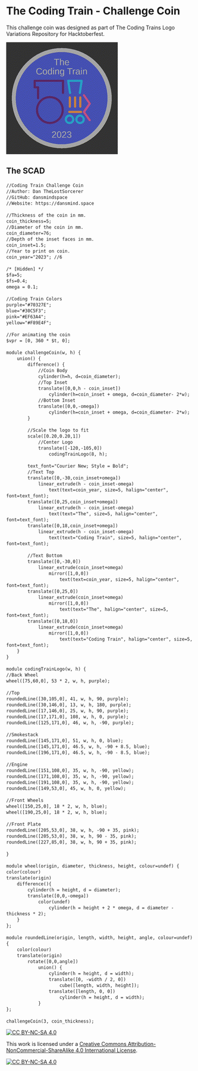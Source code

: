 # The Coding Train - Challenge Coin

This challenge coin was designed as part of The Coding Trains Logo Variations Repository for Hacktoberfest.

![The Coding Train - Challenge Coin Rotating GIF](https://github.com/dansmindspace/Challenge-Coins/blob/656f0e0afdb561f0acc0b933e2d47c0a5af0802c/The%20Coding%20Train/CodingTrainChallengeCoin.gif)

## The SCAD
```SCAD
//Coding Train Challenge Coin
//Author: Dan TheLostSorcerer
//GitHub: dansmindspace
//Website: https://dansmind.space

//Thickness of the coin in mm.
coin_thickness=5;
//Diameter of the coin in mm.
coin_diameter=76;
//Depth of the inset faces in mm.
coin_inset=1.5;
//Year to print on coin.
coin_year="2023"; //6

/* [Hidden] */
$fa=5;
$fs=0.4;
omega = 0.1;

//Coding Train Colors
purple="#70327E";
blue="#30C5F3";
pink="#EF63A4";
yellow="#F89E4F";

//For animating the coin
$vpr = [0, 360 * $t, 0];

module challengeCoin(w, h) {
    union() {
        difference() {
            //Coin Body
            cylinder(h=h, d=coin_diameter);
            //Top Inset
            translate([0,0,h - coin_inset])
                cylinder(h=coin_inset + omega, d=coin_diameter- 2*w);
            //Bottom Inset
            translate([0,0,-omega])
                cylinder(h=coin_inset + omega, d=coin_diameter- 2*w);
        }
        
        //Scale the logo to fit
        scale([0.20,0.20,1])
            //Center Logo
            translate([-120,-105,0])
                codingTrainLogo(8, h);
                
        text_font="Courier New; Style = Bold";
        //Text Top
        translate([0,-30,coin_inset+omega])
            linear_extrude(h - coin_inset-omega)
                text(text=coin_year, size=5, halign="center", font=text_font);
        translate([0,25,coin_inset+omega])
            linear_extrude(h - coin_inset-omega)
                text(text="The", size=5, halign="center", font=text_font);
        translate([0,18,coin_inset+omega])
            linear_extrude(h - coin_inset-omega)
                text(text="Coding Train", size=5, halign="center", font=text_font);
        
        //Text Bottom
        translate([0,-30,0])
            linear_extrude(coin_inset+omega)
                mirror([1,0,0])
                    text(text=coin_year, size=5, halign="center", font=text_font);
        translate([0,25,0])
            linear_extrude(coin_inset+omega)
                mirror([1,0,0])
                    text(text="The", halign="center", size=5, font=text_font);
        translate([0,18,0])
            linear_extrude(coin_inset+omega)
                mirror([1,0,0])
                    text(text="Coding Train", halign="center", size=5, font=text_font);
    }
}

module codingTrainLogo(w, h) {
//Back Wheel
wheel([75,60,0], 53 * 2, w, h, purple);

//Top
roundedLine([30,105,0], 41, w, h, 90, purple);
roundedLine([30,146,0], 13, w, h, 180, purple);
roundedLine([17,146,0], 25, w, h, 90, purple);
roundedLine([17,171,0], 108, w, h, 0, purple);
roundedLine([125,171,0], 46, w, h, -90, purple);

//Smokestack
roundedLine([145,171,0], 51, w, h, 0, blue);
roundedLine([145,171,0], 46.5, w, h, -90 + 8.5, blue);
roundedLine([196,171,0], 46.5, w, h, -90 - 8.5, blue);

//Engine
roundedLine([151,108,0], 35, w, h, -90, yellow);
roundedLine([171,108,0], 35, w, h, -90, yellow);
roundedLine([191,108,0], 35, w, h, -90, yellow);
roundedLine([149,53,0], 45, w, h, 0, yellow);

//Front Wheels
wheel([150,25,0], 18 * 2, w, h, blue);
wheel([190,25,0], 18 * 2, w, h, blue);

//Front Plate
roundedLine([205,53,0], 38, w, h, -90 + 35, pink);
roundedLine([205,53,0], 38, w, h, 90 - 35, pink);
roundedLine([227,85,0], 38, w, h, 90 + 35, pink);

}

module wheel(origin, diameter, thickness, height, colour=undef) {
color(colour)
translate(origin)
    difference(){
        cylinder(h = height, d = diameter);
        translate([0,0,-omega])
            color(undef)
                cylinder(h = height + 2 * omega, d = diameter - thickness * 2);
    }
};

module roundedLine(origin, length, width, height, angle, colour=undef) {
    color(colour)
    translate(origin)
        rotate([0,0,angle])
            union() {
                cylinder(h = height, d = width);
                translate([0, -width / 2, 0])
                    cube([length, width, height]);
                translate([length, 0, 0])
                    cylinder(h = height, d = width);
            }
};

challengeCoin(3, coin_thickness);
```


[![CC BY-NC-SA 4.0][cc-by-nc-sa-shield]][cc-by-nc-sa]

This work is licensed under a
[Creative Commons Attribution-NonCommercial-ShareAlike 4.0 International License][cc-by-nc-sa].

[![CC BY-NC-SA 4.0][cc-by-nc-sa-image]][cc-by-nc-sa]

[cc-by-nc-sa]: http://creativecommons.org/licenses/by-nc-sa/4.0/
[cc-by-nc-sa-image]: https://licensebuttons.net/l/by-nc-sa/4.0/88x31.png
[cc-by-nc-sa-shield]: https://img.shields.io/badge/License-CC%20BY--NC--SA%204.0-lightgrey.svg
